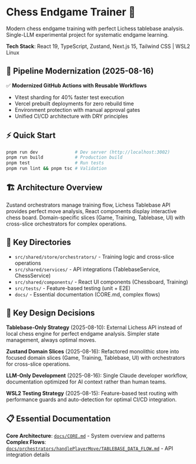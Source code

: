 # Chess Endgame Trainer 🎯

Modern chess endgame training with perfect Lichess tablebase analysis. Single-LLM experimental project for systematic endgame learning.

**Tech Stack**: React 19, TypeScript, Zustand, Next.js 15, Tailwind CSS | WSL2 Linux

## 🚀 Pipeline Modernization (2025-08-16)

✅ **Modernized GitHub Actions with Reusable Workflows**
- Vitest sharding for 40% faster test execution
- Vercel prebuilt deployments for zero rebuild time
- Environment protection with manual approval gates
- Unified CI/CD architecture with DRY principles

## ⚡ Quick Start

```bash
pnpm run dev              # Dev server (http://localhost:3002)
pnpm run build            # Production build
pnpm test                 # Run tests
pnpm run lint && pnpm tsc # Validation
```

## 🏗️ Architecture Overview

Zustand orchestrators manage training flow, Lichess Tablebase API provides perfect move analysis, React components display interactive chess board. Domain-specific slices (Game, Training, Tablebase, UI) with cross-slice orchestrators for complex operations.

## 📁 Key Directories

- `src/shared/store/orchestrators/` - Training logic and cross-slice operations
- `src/shared/services/` - API integrations (TablebaseService, ChessService)
- `src/shared/components/` - React UI components (Chessboard, Training)
- `src/tests/` - Feature-based testing (unit + E2E)
- `docs/` - Essential documentation (CORE.md, complex flows)

## 🎯 Key Design Decisions

**Tablebase-Only Strategy** (2025-08-10): External Lichess API instead of local chess engine for perfect endgame analysis. Simpler state management, always optimal moves.

**Zustand Domain Slices** (2025-08-16): Refactored monolithic store into focused domain slices (Game, Training, Tablebase, UI) with orchestrators for cross-slice operations.

**LLM-Only Development** (2025-08-16): Single Claude developer workflow, documentation optimized for AI context rather than human teams.

**WSL2 Testing Strategy** (2025-08-15): Feature-based test routing with performance guards and auto-detection for optimal CI/CD integration.

## 📋 Essential Documentation

**Core Architecture**: [`docs/CORE.md`](docs/CORE.md) - System overview and patterns  
**Complex Flows**: [`docs/orchestrators/handlePlayerMove/TABLEBASE_DATA_FLOW.md`](docs/orchestrators/handlePlayerMove/TABLEBASE_DATA_FLOW.md) - API integration details
